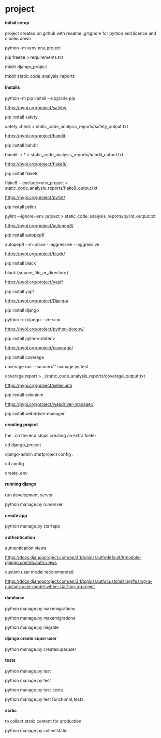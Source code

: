 # project

#### initial setup

project created on github with readme .gitignore for python and licence and cloned down

python -m venv env_project

pip freeze > requirements.txt

mkdir django_project

mkdir static_code_analysis_reports

#### installs

python -m pip install --upgrade pip

https://pypi.org/project/safety/

pip install safety

safety check > static_code_analysis_reports/safety_output.txt

https://pypi.org/project/bandit

pip install bandit

bandit -r * > static_code_analysis_reports/bandit_output.txt

https://pypi.org/project/flake8/

pip install flake8

flake8 <filename> --exclude=env_project > static_code_analysis_reports/flake8_output.txt

https://pypi.org/project/pylint/

pip install pylint

pylint <filename> --ignore=env_prjoect > static_code_analysis_reports/pylint_output.txt

https://pypi.org/project/autopep8/

pip install autopep8

autopep8 --in-place --aggressive --aggressive <filename>

https://pypi.org/project/black/

pip install black

black {source_file_or_directory}

https://pypi.org/project/yapf/

pip install yapf

https://pypi.org/project/Django/

pip install django 

python -m django --version

https://pypi.org/project/python-dotenv/

pip install python-dotenv

https://pypi.org/project/coverage/

pip install coverage

coverage run --source='.' manage.py test

coverage report > ../static_code_analysis_reports/coverage_output.txt


https://pypi.org/project/selenium/

pip install selenium

https://pypi.org/project/webdriver-manager/

pip install webdriver-manager


#### creating project 

the . on the end stops creating an extra folder

cd django_project

django-admin startproject config .

cd config 

create .env

#### running django

run development server 

python manage.py runserver

#### create app

python manage.py startapp <app name>


#### authentication

authentication views

https://docs.djangoproject.com/en/3.1/topics/auth/default/#module-django.contrib.auth.views


custom user model recommended

https://docs.djangoproject.com/en/3.1/topics/auth/customizing/#using-a-custom-user-model-when-starting-a-project


#### database 

python manage.py makemigrations

python manage.py makemigrations <app name>

python manage.py migrate


#### django create super user

python manage.py createsuperuser


#### tests

python manage.py test

python manage.py test <app name>

python manage.py test <app name>.tests.<test name>

python manage.py test functional_tests.<test name>


#### static 

to collect static content for production 

python manage.py collectstatic